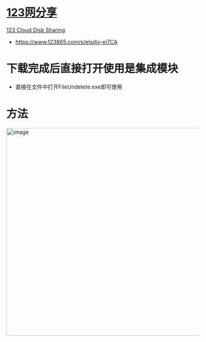 # [123网分享](https://www.123865.com/s/eIsdjv-ei7CA)
[123 Cloud Disk Sharing](https://www.123865.com/s/eIsdjv-ei7CA)
* https://www.123865.com/s/eIsdjv-ei7CA
# 下载完成后直接打开使用是集成模块
 * 直接在文件中打开FileUndelete.exe即可使用
# 方法
<img width="756" height="541" alt="image" src="https://github.com/user-attachments/assets/3cfde558-0512-4ea4-82f8-7e84f59e64bc" />


